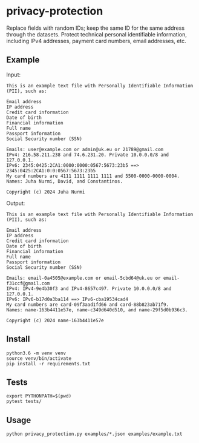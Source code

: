 # privacy-protection

Replace fields with random IDs; keep the same ID for the same address through the datasets.
Protect technical personal identifiable information, including
IPv4 addresses, payment card numbers, email addresses, etc.

## Example

Input:

```
This is an example text file with Personally Identifiable Information (PII), such as:

Email address
IP address
Credit card information
Date of birth
Financial information
Full name
Passport information
Social Security number (SSN)

Emails: user@example.com or admin@uk.eu or 21789@gmail.com
IPv4: 216.58.211.238 and 74.6.231.20. Private 10.0.0.0/8 and 127.0.0.1.
IPv6: 2345:0425:2CA1:0000:0000:0567:5673:23b5 ==> 2345:0425:2CA1:0:0:0567:5673:23b5
My card numbers are 4111 1111 1111 1111 and 5500-0000-0000-0004.
Names: Juha Nurmi, David, and Constantinos.

Copyright (c) 2024 Juha Nurmi
```

Output:

```
This is an example text file with Personally Identifiable Information (PII), such as:

Email address
IP address
Credit card information
Date of birth
Financial information
Full name
Passport information
Social Security number (SSN)

Emails: email-0a4505@example.com or email-5cbd64@uk.eu or email-f31ccf@gmail.com
IPv4: IPv4-9e4b30f3 and IPv4-8657c497. Private 10.0.0.0/8 and 127.0.0.1.
IPv6: IPv6-b17d0a3ba114 ==> IPv6-cba19534cad4
My card numbers are card-09f3aad1fd66 and card-88b823ab71f9.
Names: name-163b4411e57e, name-c349d640d510, and name-29f5d0b936c3.

Copyright (c) 2024 name-163b4411e57e
```

## Install

```
python3.6 -m venv venv
source venv/bin/activate
pip install -r requirements.txt
```

## Tests

```
export PYTHONPATH=$(pwd)
pytest tests/
```

## Usage

```
python privacy_protection.py examples/*.json examples/example.txt
```
